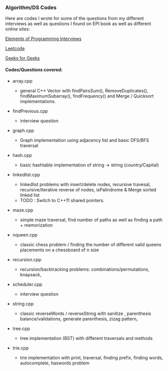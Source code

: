 ### Algorithm/DS Codes

Here are codes I wrote for some of the questions from my different interviews as well as questions I found on EPI book as well as different online sites:

[Elements of Programming Interviews](https://www.amazon.com/Elements-Programming-Interviews-Adnan-Aziz/dp/1479274836/ref=zg_bsnr_2576_5)

[Leetcode](http://www.leetcode.com)

[Geeks for Geeks](http://www.geeksforgeeks.org)

#### Codes/Questions covered:
- array.cpp
  - general C++ Vector with findPairsSum(), RemoveDuplicates(), findMaximumSubarray(), findFrequency() and Merge / Quicksort implementations.

- findPrevious.cpp
  - interview question

- graph.cpp
  - Graph implementation using adjacency list and basic DFS/BFS traversal

- hash.cpp
  - basic hashtable implementation of string -> string (country/Capital)

- linkedlist.cpp
  - linkedlist problems with insert/delete nodes, recursive travesal, recursive/iterative reverse of nodes, isPalindrome & Merge sorted linked list
  - TODO : Switch to C++11 shared pointers.

- maze.cpp
  - simple maze traversal, find number of paths as well as finding a path + memorization
  
- nqueen.cpp
  - classic chess problem / finding the number of different valid queens placements on a chessboard of n size

- recursion.cpp
  - recursion/backtracking problems: combinations/permutations, knapsack, 

- scheduler.cpp
  - interview question

- string.cpp
  - classic reverseWords / reverseString with sanitize , parenthesis balance/validations, generate parenthesis, zizag pattern, 

- tree.cpp
  - tree implementation (BST) with different traversals and methods

- trie.cpp
  - trie implementation with print, traversal, finding prefix, finding words, autocomplete, haswords problem

